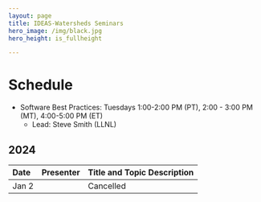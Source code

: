 ```yaml
---
layout: page
title: IDEAS-Watersheds Seminars
hero_image: /img/black.jpg
hero_height: is_fullheight

---
```


# Schedule
* Software Best Practices: Tuesdays 1:00-2:00 PM (PT), 2:00 - 3:00 PM (MT), 4:00-5:00 PM (ET)
  - Lead:  Steve Smith (LLNL)

## 2024

| Date      |   Presenter                            | Title and Topic Description                    |
|:----------|:---------------------------------------|:-----------------------------------------------|
| Jan 2| | Cancelled|
